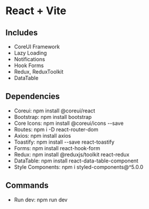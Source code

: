 # React + Vite

## Includes
- CoreUI Framework
- Lazy Loading
- Notifications
- Hook Forms
- Redux, ReduxToolkit
- DataTable

## Dependencies
- Coreui:     npm install @coreui/react
- Bootstrap:  npm install bootstrap
- Core Icons: npm install @coreui/icons --save
- Routes:     npm i -D react-router-dom
- Axios:      npm install axios
- Toastify:   npm install --save react-toastify
- Forms:      npm install react-hook-form
- Redux:      npm install @reduxjs/toolkit react-redux
- DataTable:  npm install react-data-table-component
- Style Components: npm i styled-components@^5.0.0

## Commands 
- Run dev: npm run dev

